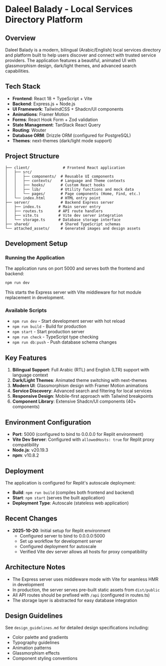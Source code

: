 # Daleel Balady - Local Services Directory Platform

## Overview
Daleel Balady is a modern, bilingual (Arabic/English) local services directory and platform built to help users discover and connect with trusted service providers. The application features a beautiful, animated UI with glassmorphism design, dark/light themes, and advanced search capabilities.

## Tech Stack
- **Frontend**: React 18 + TypeScript + Vite
- **Backend**: Express.js + Node.js
- **UI Framework**: TailwindCSS + Shadcn/UI components
- **Animations**: Framer Motion
- **Forms**: React Hook Form + Zod validation
- **State Management**: TanStack React Query
- **Routing**: Wouter
- **Database ORM**: Drizzle ORM (configured for PostgreSQL)
- **Themes**: next-themes (dark/light mode support)

## Project Structure
```
├── client/               # Frontend React application
│   ├── src/
│   │   ├── components/  # Reusable UI components
│   │   ├── contexts/    # Language and Theme contexts
│   │   ├── hooks/       # Custom React hooks
│   │   ├── lib/         # Utility functions and mock data
│   │   └── pages/       # Page components (Home, Find, etc.)
│   └── index.html       # HTML entry point
├── server/              # Backend Express server
│   ├── index.ts        # Main server entry
│   ├── routes.ts       # API route handlers
│   ├── vite.ts         # Vite dev server integration
│   └── storage.ts      # Database storage interface
├── shared/              # Shared TypeScript schemas
└── attached_assets/     # Generated images and design assets
```

## Development Setup

### Running the Application
The application runs on port 5000 and serves both the frontend and backend:

```bash
npm run dev
```

This starts the Express server with Vite middleware for hot module replacement in development.

### Available Scripts
- `npm run dev` - Start development server with hot reload
- `npm run build` - Build for production
- `npm start` - Start production server
- `npm run check` - TypeScript type checking
- `npm run db:push` - Push database schema changes

## Key Features
1. **Bilingual Support**: Full Arabic (RTL) and English (LTR) support with language context
2. **Dark/Light Themes**: Animated theme switching with next-themes
3. **Modern UI**: Glassmorphism design with Framer Motion animations
4. **Service Discovery**: Advanced search and filtering for local services
5. **Responsive Design**: Mobile-first approach with Tailwind breakpoints
6. **Component Library**: Extensive Shadcn/UI components (40+ components)

## Environment Configuration
- **Port**: 5000 (configured to bind to 0.0.0.0 for Replit environment)
- **Vite Dev Server**: Configured with `allowedHosts: true` for Replit proxy compatibility
- **Node.js**: v20.19.3
- **npm**: v10.8.2

## Deployment
The application is configured for Replit's autoscale deployment:
- **Build**: `npm run build` (compiles both frontend and backend)
- **Start**: `npm start` (serves the built application)
- **Deployment Type**: Autoscale (stateless web application)

## Recent Changes
- **2025-10-20**: Initial setup for Replit environment
  - Configured server to bind to 0.0.0.0:5000
  - Set up workflow for development server
  - Configured deployment for autoscale
  - Verified Vite dev server allows all hosts for proxy compatibility

## Architecture Notes
- The Express server uses middleware mode with Vite for seamless HMR in development
- In production, the server serves pre-built static assets from `dist/public`
- All API routes should be prefixed with `/api` (configured in routes.ts)
- The storage layer is abstracted for easy database integration

## Design Guidelines
See `design_guidelines.md` for detailed design specifications including:
- Color palette and gradients
- Typography guidelines
- Animation patterns
- Glassmorphism effects
- Component styling conventions
